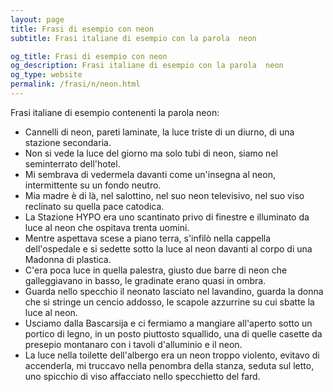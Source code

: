 ```yaml
---
layout: page
title: Frasi di esempio con neon 
subtitle: Frasi italiane di esempio con la parola  neon

og_title: Frasi di esempio con neon 
og_description: Frasi italiane di esempio con la parola  neon
og_type: website
permalink: /frasi/n/neon.html
---
```


Frasi italiane di esempio contenenti la parola neon:


- Cannelli di neon, pareti laminate, la luce triste di un diurno, di una stazione secondaria.
- Non si vede la luce del giorno ma solo tubi di neon, siamo nel seminterrato dell'hotel.
- Mi sembrava di vedermela davanti come un'insegna al neon, intermittente su un fondo neutro.
- Mia madre è di là, nel salottino, nel suo neon televisivo, nel suo viso reclinato su quella pace catodica.
- La Stazione HYPO era uno scantinato privo di finestre e illuminato da luce al neon che ospitava trenta uomini.
- Mentre aspettava scese a piano terra, s'infilò nella cappella dell'ospedale e si sedette sotto la luce al neon davanti al corpo di una Madonna di plastica.
- C'era poca luce in quella palestra, giusto due barre di neon che galleggiavano in basso, le gradinate erano quasi in ombra.
- Guarda nello specchio il neonato lasciato nel lavandino, guarda la donna che si stringe un cencio addosso, le scapole azzurrine su cui sbatte la luce al neon.
- Usciamo dalla Bascarsija e ci fermiamo a mangiare all'aperto sotto un portico di legno, in un posto piuttosto squallido, una di quelle casette da presepio montanaro con i tavoli d'alluminio e il neon.
- La luce nella toilette dell'albergo era un neon troppo violento, evitavo di accenderla, mi truccavo nella penombra della stanza, seduta sul letto, uno spicchio di viso affacciato nello specchietto del fard.
